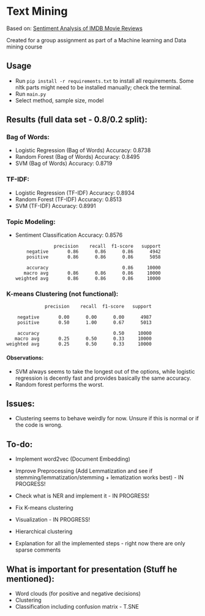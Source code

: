 # Text Mining

Based on: [Sentiment Analysis of IMDB Movie Reviews](https://www.kaggle.com/code/lakshmi25npathi/sentiment-analysis-of-imdb-movie-reviews)

Created for a group assignment as part of a Machine learning and Data mining course

## Usage

- Run `pip install -r requirements.txt` to install all requirements. Some nltk parts might need to be installed manually; check the terminal.
- Run `main.py`
- Select method, sample size, model

## Results (full data set - 0.8/0.2 split):

### Bag of Words:

- Logistic Regression (Bag of Words) Accuracy: 0.8738
- Random Forest (Bag of Words) Accuracy: 0.8495
- SVM (Bag of Words) Accuracy: 0.8719

### TF-IDF:

- Logistic Regression (TF-IDF) Accuracy: 0.8934
- Random Forest (TF-IDF) Accuracy: 0.8513
- SVM (TF-IDF) Accuracy: 0.8991

### Topic Modeling:

- Sentiment Classification Accuracy: 0.8576

                    precision    recall  f1-score   support
          negative       0.86      0.86      0.86      4942
          positive       0.86      0.86      0.86      5058
      
          accuracy                           0.86     10000
         macro avg       0.86      0.86      0.86     10000
      weighted avg       0.86      0.86      0.86     10000


### K-means Clustering (not functional):
                  precision    recall  f1-score   support
    
        negative       0.00      0.00      0.00      4987
        positive       0.50      1.00      0.67      5013
    
        accuracy                           0.50     10000
       macro avg       0.25      0.50      0.33     10000
    weighted avg       0.25      0.50      0.33     10000



#### Observations:

- SVM always seems to take the longest out of the options, while logistic regression is decently fast and provides basically the same accuracy.
- Random forest performs the worst.

## Issues:

- Clustering seems to behave weirdly for now. Unsure if this is normal or if the code is wrong.

## To-do:

- Implement word2vec (Document Embedding)

- Improve Preprocessing (Add Lemmatization and see if stemming/lemmatization/stemming + lematization works best) - IN PROGRESS!

-  Check what is NER and implement it - IN PROGRESS!

- Fix K-means clustering
- Visualization - IN PROGRESS!
- Hierarchical clustering
  
- Explanation for all the implemented steps - right now there are only sparse comments

 ## What is important for presentation (Stuff he mentioned):

- Word clouds (for positive and negative decisions)
- Clustering 
- Classification including confusion matrix
- T.SNE
